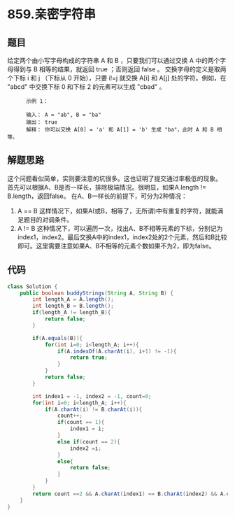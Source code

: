 # 859.亲密字符串

## 题目
给定两个由小写字母构成的字符串 A 和 B ，只要我们可以通过交换 A 中的两个字母得到与 B 相等的结果，就返回 true ；否则返回 false 。
交换字母的定义是取两个下标 i 和 j （下标从 0 开始），只要 i!=j 就交换 A[i] 和 A[j] 处的字符。例如，在 "abcd" 中交换下标 0 和下标 2 的元素可以生成 "cbad" 。
 

          示例 1：

          输入： A = "ab", B = "ba"
          输出： true
          解释： 你可以交换 A[0] = 'a' 和 A[1] = 'b' 生成 "ba"，此时 A 和 B 相等。

## 解题思路
这个问题看似简单，实则要注意的坑很多。这也证明了提交通过率极低的现象。
首先可以根据A、B是否一样长，排除极端情况。很明显，如果A.length != B.length，返回false。
在A、B一样长的前提下，可分为2种情况：

1. A == B 这样情况下，如果A(或B，相等了，无所谓)中有重复的字符，就能满足题目的对调条件。
2. A != B 这种情况下，可以遍历一次，找出A、B不相等元素的下标，分别记为index1，index2。最后交换A中的index1，index2处的2个元素，然后和B比较即可。这里需要注意如果A、B不相等的元素个数如果不为2，即为false。

## 代码
```java
class Solution {
    public boolean buddyStrings(String A, String B) {
        int length_A = A.length();
        int length_B = B.length();
        if(length_A != length_B){
            return false;
        }

        if(A.equals(B)){
            for(int i=0; i<length_A; i++){
                if(A.indexOf(A.charAt(i), i+1) != -1){
                    return true;
                }
            }
            return false;
        }

        int index1 = -1, index2 = -1, count=0;
        for(int i=0; i<length_A; i++){
            if(A.charAt(i) != B.charAt(i)){
                count++;
                if(count == 1){
                    index1 = i;
                }
                else if(count == 2){
                    index2 =i;
                }
                else{
                    return false;
                }
            }
        }
        return count ==2 && A.charAt(index1) == B.charAt(index2) && A.charAt(index2) == B.charAt(index1);
    }
}
```
